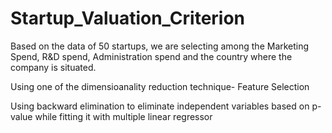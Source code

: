 # Startup_Valuation_Criterion

Based on the data of 50 startups, we are selecting among the Marketing Spend, R&D spend, Administration spend and the country where the company is situated.

Using one of the dimensioanality reduction technique- Feature Selection


Using backward elimination to eliminate independent variables based on p-value while fitting it with multiple linear regressor
